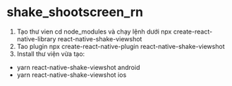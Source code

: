 # shake_shootscreen_rn

1. Tạo thư vien cd node_modules và chạy lệnh dưới
npx create-react-native-library react-native-shake-viewshot
2. Tao plugin
npx create-react-native-plugin react-native-shake-viewshot
3. Install thư viện vừa tạo:
- yarn react-native-shake-viewshot android
- yarn react-native-shake-viewshot ios

